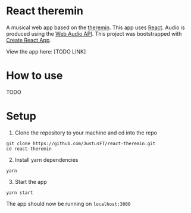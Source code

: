 # React theremin
A musical web app based on the [theremin](https://en.wikipedia.org/wiki/Theremin). This app uses [React](https://reactjs.org/). Audio is produced using the [Web Audio API](https://www.w3.org/TR/webaudio/).
This project was bootstrapped with [Create React App](https://github.com/facebookincubator/create-react-app).

View the app here: [TODO LINK]

# How to use
TODO

# Setup
1. Clone the repository to your machine and cd into the repo
```
git clone https://github.com/JustusFT/react-theremin.git
cd react-theremin
```
2. Install yarn dependencies
```
yarn
```
3. Start the app
```
yarn start
```
The app should now be running on `localhost:3000`
